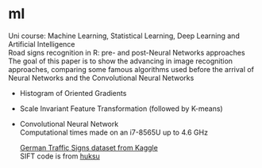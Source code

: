 # ml
Uni course: Machine Learning, Statistical Learning, Deep Learning and Artificial Intelligence  
Road signs recognition in R: pre- and post-Neural Networks approaches  
The goal of this paper is to show the advancing in image recognition approaches, comparing some famous algorithms used before the arrival of Neural Networks and the Convolutional Neural Networks  
- Histogram of Oriented Gradients  
- Scale Invariant Feature Transformation (followed by K-means)  
- Convolutional Neural Network  
Computational times made on an i7-8565U up to 4.6 GHz
  
  [German Traffic Signs dataset from Kaggle](https://www.kaggle.com/meowmeowmeowmeowmeow/gtsrb-german-traffic-sign)  
  SIFT code is from [huksu](https://github.com/huksu/RSIFT)
